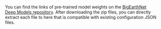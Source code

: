 You can find the links of pre-trained model weights on the [BigEarthNet Deep Models repository](https://gitlab.tu-berlin.de/rsim/bigearthnet-models). After downloading the zip files, you can directly extract each file to here that is compatible with existing configuration JSON files. 